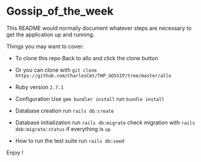 # Gossip_of_the_week

This README would normally document whatever steps are necessary to get the
application up and running.

Things you may want to cover:

* To clone this repo
Back to allo and click the clone button
* Or you can clone with 
`git clone https://github.com/CharlesCmt/THP_GOSSIP/tree/master/allo`

* Ruby version
`2.7.1`

* Configuration
Use `gem bundler install`
run `bundle install`


* Database creation
run `rails db:create`

* Database initialization
run `rails db:migrate`
check migration with `rails deb:migrate:status`
if everything is `up`

* How to run the test suite
run `rails db:seed`

Enjoy !
